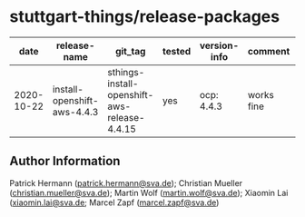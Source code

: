 stuttgart-things/release-packages
================================

| date | release-name | git_tag | tested | version-info | comment | package | editor |
|---|---|---|---|---|---|---|---|
| 2020-10-22 | install-openshift-aws-4.4.3 | sthings-install-openshift-aws-release-4.4.15 | yes | ocp: 4.4.3 | works fine  | [ocp4-aws](http://10.31.102.191:5000/buckets?chosenbucket=install-openshift-aws) | cmueller |


Author Information
------------------

Patrick Hermann (patrick.hermann@sva.de);
Christian Mueller (christian.mueller@sva.de);
Martin Wolf (martin.wolf@sva.de);
Xiaomin Lai (xiaomin.lai@sva.de;
Marcel Zapf (marcel.zapf@sva.de)
